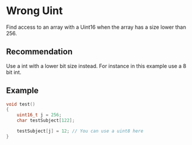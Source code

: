 # Wrong Uint
Find access to an array with a Uint16 when the array has a size lower than 256.


## Recommendation
Use a int with a lower bit size instead. For instance in this example use a 8 bit int.


## Example

```cpp
void test()
{
    uint16_t j = 256;
    char testSubject[122];

    testSubject[j] = 12; // You can use a uint8 here
}

```
